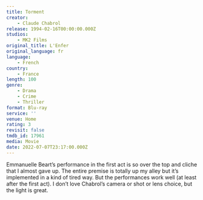 ```yaml
---
title: Torment
creator:
    - Claude Chabrol
release: 1994-02-16T00:00:00.000Z
studios:
    - MK2 Films
original_title: L'Enfer
original_language: fr
language:
    - French
country:
    - France
length: 100
genre:
    - Drama
    - Crime
    - Thriller
format: Blu-ray
service: ''
venue: Home
rating: 3
revisit: false
tmdb_id: 17961
media: Movie
date: 2022-07-07T23:17:00.000Z
---
```

Emmanuelle Beart’s performance in the first act is so over the top and cliche that I almost gave up. The entire premise is totally up my alley but it’s implemented in a kind of tired way. But the performances work well (at least after the first act). I don’t love Chabrol’s camera or shot or lens choice, but the light is great.